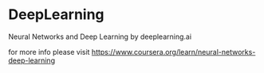 # DeepLearning

Neural Networks and Deep Learning
by deeplearning.ai

for more info please visit https://www.coursera.org/learn/neural-networks-deep-learning
